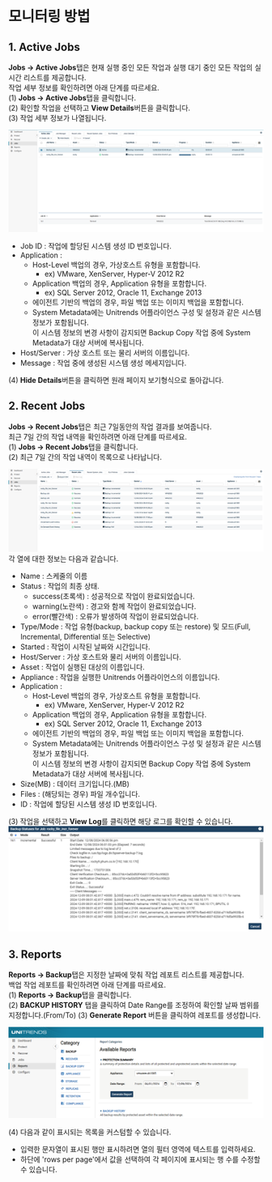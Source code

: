 # 모니터링 방법

## 1. Active Jobs
<b>Jobs → Active Jobs</b>탭은 현재 실행 중인 모든 작업과 실행 대기 중인 모든 작업의 실시간 리스트를 제공합니다.<br>
작업 세부 정보를 확인하려면 아래 단계를 따르세요.<br>
(1) <b>Jobs → Active Jobs</b>탭을 클릭합니다.<br>
(2) 확인할 작업을 선택하고 <b>View Details</b>버튼을 클릭합니다.<br>
(3) 작업 세부 정보가 나열됩니다.<br>

![screenshot-29](../img/screenshot-29.png)

* Job ID : 작업에 할당된 시스템 생성 ID 번호입니다.
* Application : 
    * Host-Level 백업의 경우, 가상호스트 유형을 포함합니다.
        * ex) VMware, XenServer, Hyper-V 2012 R2
    * Application 백업의 경우, Application 유형을 포함합니다.
        * ex) SQL Server 2012, Oracle 11, Exchange 2013
    * 에이전트 기반의 백업의 경우, 파일 백업 또는 이미지 백업을 포함합니다.
    * System Metadata에는 Unitrends 어플라이언스 구성 및 설정과 같은 시스템 정보가 포함됩니다.<br>이 시스템 정보의 변경 사항이 감지되면 Backup Copy 작업 중에 System Metadata가 대상 서버에 복사됩니다.
* Host/Server : 가상 호스트 또는 물리 서버의 이름입니다.
* Message : 작업 중에 생성된 시스템 생성 메세지입니다.

(4) <b>Hide Details</b>버튼을 클릭하면 원래 페이지 보기형식으로 돌아갑니다.

## 2. Recent Jobs
<b>Jobs → Recent Jobs</b>탭은 최근 7일동안의 작업 결과를 보여줍니다.<br>
최근 7일 간의 작업 내역을 확인하려면 아래 단계를 따르세요.<br>
(1) <b>Jobs → Recent Jobs</b>탭을 클릭합니다.<br>
(2) 최근 7일 간의 작업 내역이 목록으로 나타납니다.<br>

![screenshot-30](../img/screenshot-30.png)
각 열에 대한 정보는 다음과 같습니다.<br>
* Name : 스케줄의 이름
* Status : 작업의 최종 상태.
    * success(초록색) : 성공적으로 작업이 완료되었습니다.
    * warning(노란색) : 경고와 함께 작업이 완료되었습니다.
    * error(빨간색) : 오류가 발생하여 작업이 완료되었습니다.
* Type/Mode : 작업 유형(backup, backup copy 또는 restore) 및 모드(Full, Incremental, Differential 또는 Selective)
* Started : 작업이 시작된 날짜와 시간입니다.
* Host/Server : 가상 호스트와 물리 서버의 이름입니다.
* Asset : 작업이 실행된 대상의 이름입니다.
* Appliance : 작업을 실행한 Unitrends 어플라이언스의 이름입니다.
* Application : 
    * Host-Level 백업의 경우, 가상호스트 유형을 포함합니다.
        * ex) VMware, XenServer, Hyper-V 2012 R2
    * Application 백업의 경우, Application 유형을 포함합니다.
        * ex) SQL Server 2012, Oracle 11, Exchange 2013
    * 에이전트 기반의 백업의 경우, 파일 백업 또는 이미지 백업을 포함합니다.
    * System Metadata에는 Unitrends 어플라이언스 구성 및 설정과 같은 시스템 정보가 포함됩니다.<br>이 시스템 정보의 변경 사항이 감지되면 Backup Copy 작업 중에 System Metadata가 대상 서버에 복사됩니다.
* Size(MB) : 데이터 크기입니다.(MB)
* Files : (해당되는 경우) 파일 개수입니다.
* ID : 작업에 할당된 시스템 생성 ID 번호입니다.

(3) 작업을 선택하고 <b>View Log</b>를 클릭하면 해당 로그를 확인할 수 있습니다.
![screenshot-31](../img/screenshot-31.png)


## 3. Reports
<b>Reports → Backup</b>탭은 지정한 날짜에 맞춰 작업 레포트 리스트를 제공합니다.<br>
백업 작업 레포트를 확인하려면 아래 단계를 따르세요.<br>
(1) <b>Reports → Backup</b>탭을 클릭합니다.<br>
(2) <b>BACKUP HISTORY</b> 탭을 클릭하여 Date Range를 조정하여 확인할 날짜 범위를 지정합니다.(From/To)
(3) <b>Generate Report</b> 버튼을 클릭하여 레포트를 생성합니다.

![screenshot-32](../img/screenshot-32.png)

(4) 다음과 같이 표시되는 목록을 커스텀할 수 있습니다.
* 입력한 문자열이 표시된 행만 표시하려면 열의 필터 영역에 텍스트를 입력하세요.
* 하단에 'rows per page'에서 값을 선택하여 각 페이지에 표시되는 행 수를 수정할 수 있습니다.